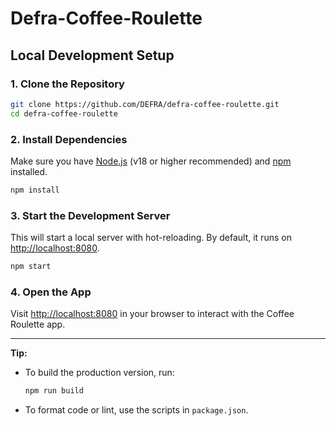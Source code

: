 # Defra-Coffee-Roulette

## Local Development Setup

### 1. Clone the Repository
```bash
git clone https://github.com/DEFRA/defra-coffee-roulette.git
cd defra-coffee-roulette
```

### 2. Install Dependencies
Make sure you have [Node.js](https://nodejs.org/) (v18 or higher recommended) and [npm](https://www.npmjs.com/) installed.

```bash
npm install
```

### 3. Start the Development Server
This will start a local server with hot-reloading. By default, it runs on [http://localhost:8080](http://localhost:8080).

```bash
npm start
```

### 4. Open the App
Visit [http://localhost:8080](http://localhost:8080) in your browser to interact with the Coffee Roulette app.

---

**Tip:**
- To build the production version, run:
  ```bash
  npm run build
  ```
- To format code or lint, use the scripts in `package.json`.